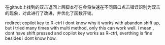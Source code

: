 在github上找到的双击返回上层脚本存在会将快速在不同窗口点击错误识别为双击的现象，对此进行了改进，并优化了函数开销。

redirect copilot key to R-ctrl
i dont know why it works with abandon shift up, but i tried many times with multi method, only this can work well. i mean , dont have shift pressed and copilot key works as R-ctrl, everthing is fine besides i dont know how.
